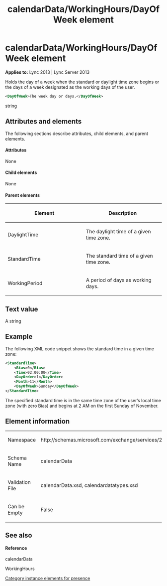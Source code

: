 ﻿---
title: calendarData/WorkingHours/DayOfWeek element
TOCTitle: calendarData/WorkingHours/DayOfWeek element
ms:assetid: 2e29261a-8cdf-4581-b74c-cffcce697bb1
ms:mtpsurl: https://msdn.microsoft.com/library/Dn454702(v=office.15)
ms:contentKeyID: 57093384
ms.date: 07/24/2014
mtps_version: v=office.15
dev_langs:
- xml
---

# calendarData/WorkingHours/DayOfWeek element


**Applies to:** Lync 2013 | Lync Server 2013

Holds the day of a week when the standard or daylight time zone begins or the days of a week designated as the working days of the user.

```xml
<DayOfWeek>The week day or days.</DayOfWeek>
```

string

## Attributes and elements

The following sections describe attributes, child elements, and parent elements.

#### Attributes

None

#### Child elements

None

#### Parent elements

<table>
<colgroup>
<col style="width: 50%" />
<col style="width: 50%" />
</colgroup>
<thead>
<tr class="header">
<th><p>Element</p></th>
<th><p>Description</p></th>
</tr>
</thead>
<tbody>
<tr class="odd">
<td><p>DaylightTime</p></td>
<td><p>The daylight time of a given time zone.</p></td>
</tr>
<tr class="even">
<td><p>StandardTime</p></td>
<td><p>The standard time of a given time zone.</p></td>
</tr>
<tr class="odd">
<td><p>WorkingPeriod</p></td>
<td><p>A period of days as working days.</p></td>
</tr>
</tbody>
</table>


## Text value

A string

## Example

The following XML code snippet shows the standard time in a given time zone:

```xml
<StandardTime>
    <Bias>0</Bias>
    <Time>02:00:00</Time>
    <DayOrder>1</DayOrder>
    <Month>11</Month>
    <DayOfWeek>Sunday</DayOfWeek>
</StandardTime>
```

The specified standard time is in the same time zone of the user’s local time zone (with zero Bias) and begins at 2 AM on the first Sunday of November.

## Element information

<table>
<colgroup>
<col style="width: 50%" />
<col style="width: 50%" />
</colgroup>
<tbody>
<tr class="odd">
<td><p>Namespace</p></td>
<td><p>http://schemas.microsoft.com/exchange/services/2006/types</p></td>
</tr>
<tr class="even">
<td><p>Schema Name</p></td>
<td><p>calendarData</p></td>
</tr>
<tr class="odd">
<td><p>Validation File</p></td>
<td><p>calendarData.xsd, calendardatatypes.xsd</p></td>
</tr>
<tr class="even">
<td><p>Can be Empty</p></td>
<td><p>False</p></td>
</tr>
</tbody>
</table>


## See also

#### Reference

calendarData

WorkingHours

[Category instance elements for presence](category-instance-elements-for-presence.md)

